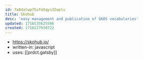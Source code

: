 ```yaml
---
id: 7x8dalwp75ufo5qys32wplu
title: Skohub
desc: 'easy management and publication of SKOS vocabularies'
updated: 1716535625586
created: 1716227910722
---
```


- https://skohub.io/
- written-in: javascript
- uses: [[prdct.gatsby]]